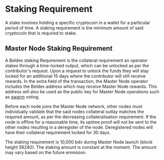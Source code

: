 # Staking Requirement

A stake involves holding a specific cryptocoin in a wallet for a particular period of time. A staking requirement is the minimum amount of said cryptocoin that is required to stake.

## Master Node Staking Requirement
A Beldex staking Requirement is the collateral requirement an operator stakes through a time-locked output, which can be unlocked as per the contributor's request. Upon a request to unlock the funds they will stay locked for an additional 15 days where the contributor will still receive rewards. In the extra field of the transaction, the Master Node operator includes the Beldex address which may receive Master Node rewards. This address will also be used as the public key for Master Node operations such as [swarm](../Advanced/SwarmFlagging.md) voting.

Before each node joins the Master Node network, other nodes must individually validate that the said nodes collateral outlay matches the required amount, as per the decreasing collateralisation requirement. If the node is offline for a reasonable time, its uptime proof will not be sent to the other nodes resulting in a deregister of the node. Deregistered nodes will have their collateral requirement locked for 30 days.

The staking requirement is 10,000 bdx during Master Node launch (block height 56240). The staking amount is constant at the moment. The amount may vary based on the future emmision.